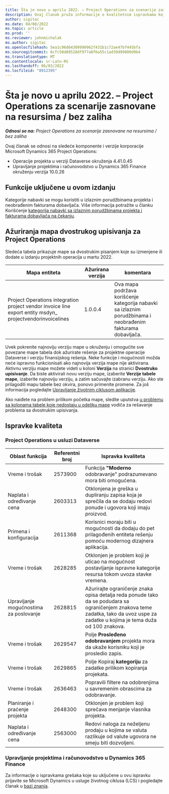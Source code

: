 ```yaml
---
title: Šta je novo u aprilu 2022. – Project Operations za scenarije zasnovane na resursima / bez zaliha
description: Ovaj članak pruža informacije o kvalitetnim ispravkama koje su dostupne u izdanju korporacije Microsoft Dynamics 365 Project Operations u aprilu 2022.
author: sigitac
ms.date: 04/08/2022
ms.topic: article
ms.prod: ''
ms.reviewer: johnmichalak
ms.author: sigitac
ms.openlocfilehash: 5ea1c96d64309990962f431b1c72ae47bf445bfa
ms.sourcegitcommit: 6cfc50d89528df977a8f6a55c1ad39d99800d9b4
ms.translationtype: MT
ms.contentlocale: sr-Latn-RS
ms.lasthandoff: 06/03/2022
ms.locfileid: "8912395"
---
```

# <a name="whats-new-april-2022---project-operations-for-resourcenon-stocked-based-scenarios"></a>Šta je novo u aprilu 2022. – Project Operations za scenarije zasnovane na resursima / bez zaliha

_**Odnosi se na:** Project Operations za scenarije zasnovane na resursima / bez zaliha_

Ovaj članak se odnosi na sledeće komponente i verzije korporacije Microsoft Dynamics 365 Project Operations:

- Operacije projekta u verziji Dataverse okruženja 4.41.0.45
- Upravljanje projektima i računovodstvo u Dynamics 365 Finance okruženju verzija 10.0.26

## <a name="features-included-in-this-release"></a>Funkcije uključene u ovom izdanju

Kategorije nabavki se mogu koristiti u izlaznim porudžbinama projekta i neobrađenim fakturama dobavljača. Više informacija potražite u članku Korišćenje [kategorija nabavki sa izlaznim porudžbinama projekta i fakturama dobavljača na čekanju](configure-procurement-categories.md).

## <a name="project-operations-dual-write-maps-updates"></a>Ažuriranja mapa dvostrukog upisivanja za Project Operations

Sledeća tabela prikazuje mape sa dvostrukim pisanjem koje su izmenjene ili dodate u izdanju projektnih operacija u martu 2022.

| Mapa entiteta | Ažurirana verzija | komentara |
| -------------- | ------------------- | ------------|
| Project Operations integration project vendor invoice line export entity msdyn\_ projectvendorinvoicelines | 1.0.0.4 | Ova mapa podržava korišćenje kategorija nabavki sa izlaznim porudžbinama i neobrađenim fakturama dobavljača. |

Uvek pokrenite najnoviju verziju mape u okruženju i omogućite sve povezane mape tabela dok ažurirate rešenje za projektne operacije Dataverse i verziju finansijskog rešenja. Neke funkcije i mogućnosti možda neće ispravno funkcionisati ako najnovija verzija mape nije aktivirana. Aktivnu verziju mape možete videti u koloni **Verzija** na stranici **Dvostruko upisivanje**. Da biste aktivirali novu verziju mape, izaberite **Verzije tabele mape**, izaberite najnoviju verziju, a zatim sačuvajte izabranu verziju. Ako ste prilagodili mapu tabele bez okvira, ponovo primenite promene. Za još informacija pogledajte [Upravljanje životnim ciklusom aplikacije](/dynamics365/fin-ops-core/dev-itpro/data-entities/dual-write/app-lifecycle-management).

Ako naiđete na problem prilikom početka mape, sledite uputstva [u problemu sa kolonama tabele koje nedostaju u odeljku mape](/dynamics365/fin-ops-core/dev-itpro/data-entities/dual-write/dual-write-troubleshooting-finops-upgrades#missing-table-columns-issue-on-maps) vodiča za rešavanje problema sa dvostrukim upisivanja.

## <a name="quality-updates"></a>Ispravke kvaliteta

### <a name="project-operations-on-dataverse"></a>Project Operations u usluzi Dataverse

| Oblast funkcija | Referentni broj | Ispravka kvaliteta |
| ------------ | ---------------- | -------------- |
| Vreme i trošak | 2573900 | Funkcija **"Moderno** odobravanje" podrazumevano mora biti omogućena. |
| Naplata i određivanje cena | 2603313 | Otklonjena je greška u dupliranju zapisa koja je sprečila da se dodaju redovi ponude i ugovora koji imaju proizvod. |
| Primena i konfiguracija | 2611368 | Korisnici moraju biti u mogućnosti da dodaju do pet prilagođenih entiteta rešenju pomoću modernog dizajnera aplikacija. |
| Vreme i trošak | 2628285 | Otklonjen je problem koji je uticao na mogućnost postavljanje ispravne kategorije resursa tokom uvoza stavke vremena. |
| Upravljanje mogućnostima za poslovanje| 2628815 | Ažurirajte ograničenje znaka opisa detalja reda ponude tako da se podudara sa ograničenjem znakova teme zadatka, tako da uvoz uspe za zadatke u kojima je tema duža od 100 znakova. |
| Vreme i trošak| 2629547 | Polje **Prosleđeno odobravanjem** projekta mora da ukaže korisniku koji je prosledio zapis. |
| Vreme i trošak| 2629865 | Polje Kopiraj **kategoriju** za zadatke prilikom kopiranja projekata. |
| Vreme i trošak| 2636463 | Popravili filtere na odobrenjima u savremenim obrascima za odobravanje. |
| Planiranje i praćenje projekta | 2648300 | Otklonjen je problem koji sprečava menjanje vlasnika projekta. |
| Naplata i određivanje cena | 2563000 | Redovi naloga za neželjenu prodaju u kojima se valuta razlikuje od valute ugovora ne smeju biti dozvoljeni. |

### <a name="project-management-and-accounting-in-dynamics-365-finance"></a>Upravljanje projektima i računovodstvo u Dynamics 365 Finance

Za informacije o ispravkama grešaka koje su uključene u ovu ispravku prijavite se Microsoft Dynamics u usluge životnog ciklusa (LCS) i pogledajte članak u [bazi znanja](https://fix.lcs.dynamics.com/Issue/Details?bugId=662864).
